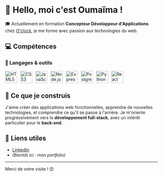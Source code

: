 # 👋 Hello, moi c'est Oumaïma !

🎓 Actuellement en formation **Concepteur Développeur d'Applications** chez [O'clock](https://oclock.io/), je me forme avec passion aux technologies du web.

## 💻 Compétences

### 🧰 Langages & outils

<div style="display: flex; gap: 10px;">
  <img src="https://cdn.jsdelivr.net/gh/devicons/devicon/icons/html5/html5-original.svg" width="40" title="HTML5" />
  <img src="https://cdn.jsdelivr.net/gh/devicons/devicon/icons/css3/css3-original.svg" width="40" title="CSS3" />
  <img src="https://cdn.jsdelivr.net/gh/devicons/devicon/icons/javascript/javascript-original.svg" width="40" title="JavaScript" />
  <img src="https://cdn.jsdelivr.net/gh/devicons/devicon/icons/nodejs/nodejs-original.svg" width="40" title="Node.js" />
  <img src="https://cdn.jsdelivr.net/gh/devicons/devicon/icons/express/express-original.svg" width="40" title="Express" />
  <img src="https://cdn.jsdelivr.net/gh/devicons/devicon/icons/postgresql/postgresql-original.svg" width="40" title="PostgreSQL" />
  <img src="https://cdn.jsdelivr.net/gh/devicons/devicon/icons/python/python-original.svg" width="40" title="Python (en cours)" />
  <img src="https://cdn.jsdelivr.net/gh/devicons/devicon/icons/react/react-original.svg" width="40" title="React (en cours)" />
</div>

## 🚀 Ce que je construis

J'aime créer des applications web fonctionnelles, apprendre de nouvelles technologies, et comprendre ce qu'il se passe à l'arrière. Je m'oriente progressivement vers le **développement full-stack**, avec un intérêt particulier pour le **back-end**.

## 🔗 Liens utiles

- [LinkedIn](https://www.linkedin.com/in/ton-lien)
- *(Bientôt ici : mon portfolio)*

---

Merci de votre visite ! 😊
